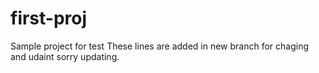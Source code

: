 # first-proj
Sample project for test
These lines are added in new branch
for chaging 
and udaint
sorry updating.
